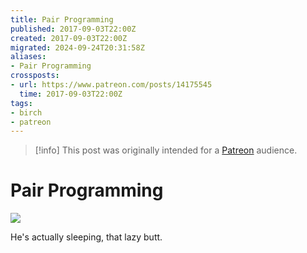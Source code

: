 ```yaml
---
title: Pair Programming
published: 2017-09-03T22:00Z
created: 2017-09-03T22:00Z
migrated: 2024-09-24T20:31:58Z
aliases:
- Pair Programming
crossposts:
- url: https://www.patreon.com/posts/14175545
  time: 2017-09-03T22:00Z
tags:
- birch
- patreon
---
```


> [!info]
> This post was originally intended for a [Patreon](../tags/patreon.md) audience.

# Pair Programming

![](201709032200-birch.png)

He's actually sleeping, that lazy butt.
